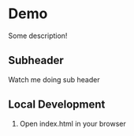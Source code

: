 # Demo

Some description!


## Subheader

Watch me doing sub header

## Local Development

1. Open index.html in your browser


